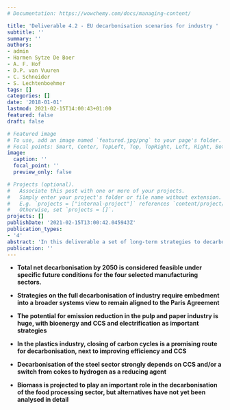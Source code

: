 ```yaml
---
# Documentation: https://wowchemy.com/docs/managing-content/

title: 'Deliverable 4.2 - EU decarbonisation scenarios for industry '
subtitle: ''
summary: ''
authors:
- admin
- Harmen Sytze De Boer
- A. F. Hof
- D.P. van Vuuren
- C. Schneider
- S. Lechtenboehmer
tags: []
categories: []
date: '2018-01-01'
lastmod: 2021-02-15T14:00:43+01:00
featured: false
draft: false

# Featured image
# To use, add an image named `featured.jpg/png` to your page's folder.
# Focal points: Smart, Center, TopLeft, Top, TopRight, Left, Right, BottomLeft, Bottom, BottomRight.
image:
  caption: ''
  focal_point: ''
  preview_only: false

# Projects (optional).
#   Associate this post with one or more of your projects.
#   Simply enter your project's folder or file name without extension.
#   E.g. `projects = ["internal-project"]` references `content/project/deep-learning/index.md`.
#   Otherwise, set `projects = []`.
projects: []
publishDate: '2021-02-15T13:00:42.045943Z'
publication_types:
- '4'
abstract: 'In this deliverable a set of long-term strategies to decarbonise four industrial sectors – steel, plastics, paper and meat and dairy – has been assessed. Two modelling approaches have been applied to develop decarbonisation pathways for these manufacturing industries: the top-down integrated assessment model IMAGE and the bottom-up technology-rich model WISEE. Due to methodological differences,  two sets of scenarios have been developed and assessed in parallel. One set (IMAGE) is based on a cost-optimal reduction of greenhouse gases over time, regions, and sectors in line with the 2 °C and 1.5 °C climate objectives. The second set (WISEE) reflects on the speed of innovations, investment cycles (existing assets) and possible infrastructure limitations and includes a scenario strongly based on CCS and one on electrification and aspects of a circular economy. The projected pathways have been described in terms of change in production volume, total final energy consumption, and CO2 emissions to describe the contribution of the considered manufacturing industries and possible transformative pathways to complete the full decarbonisation of the EU economy by 2050.'
publication: ''
---
```


- **Total net decarbonisation by 2050 is considered feasible under specific future conditions for the four selected manufacturing sectors.**

- **Strategies on the full decarbonisation of industry require embedment into a broader systems view to remain aligned to the Paris Agreement**

- **The potential for emission reduction in the pulp and paper industry is huge, with bioenergy and CCS and electrification as important strategies**

- **In the plastics industry, closing of carbon cycles is a promising route for decarbonisation, next to improving efficiency and CCS**

- **Decarbonisation of the steel sector strongly depends on CCS and/or a switch from cokes to hydrogen as a reducing agent**

- **Biomass is projected to play an important role in the decarbonisation of the food processing sector, but alternatives have not yet been analysed in detail**

